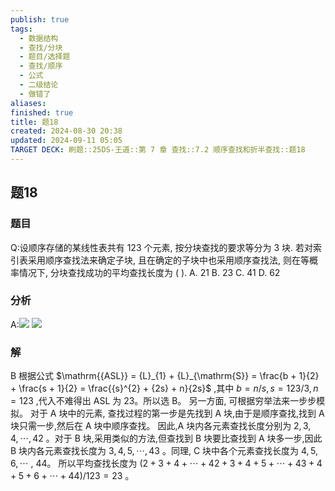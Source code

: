 ```yaml
---
publish: true
tags:
  - 数据结构
  - 查找/分块
  - 题目/选择题
  - 查找/顺序
  - 公式
  - 二级结论
  - 做错了
aliases: 
finished: true
title: 题18
created: 2024-08-30 20:38
updated: 2024-09-11 05:05
TARGET DECK: 刷题::25DS-王道::第 7 章 查找::7.2 顺序查找和折半查找::题18
---
```

## 题18
### 题目
Q:设顺序存储的某线性表共有 123 个元素, 按分块查找的要求等分为 3 块. 
若对索引表采用顺序查找法来确定子块, 且在确定的子块中也采用顺序查找法, 则在等概率情况下, 分块查找成功的平均查找长度为 ( ).
A. 21 
B. 23 
C. 41 
D. 62
### 分析
A:![](https://img.hwenyi.tech/202409111257530.webp)
![](https://img.hwenyi.tech/202409111302457.webp)
### 解
B
根据公式 $\mathrm{{ASL}} = {L}_{1} + {L}_{\mathrm{S}} = \frac{b + 1}{2} + \frac{s + 1}{2} = \frac{{s}^{2} + {2s} + n}{2s}$ ,其中 $b = n/s,s = {123}/3,n = {123}$ ,代入不难得出 ASL 为 23。所以选 B。
另一方面, 可根据穷举法来一步步模拟。
对于 A 块中的元素, 查找过程的第一步是先找到 A 块,由于是顺序查找,找到 A 块只需一步,然后在 A 块中顺序查找。
因此,A 块内各元素查找长度分别为 $2,3,4,\cdots ,{42}$ 。对于 $\mathrm{B}$ 块,采用类似的方法,但查找到 $\mathrm{B}$ 块要比查找到 $\mathrm{A}$ 块多一步,因此 $\mathrm{B}$ 块内各元素查找长度为 $3,4,5,\cdots ,{43}$ 。同理, $\mathrm{C}$ 块中各个元素查找长度为 $4,5,6,\cdots$ , 44。
所以平均查找长度为 $( {2 + 3 + 4 + \cdots  + {42} + 3 + 4 + 5 + \cdots  + {43} + 4 + 5 + 6 + \cdots  + {44}}) /{123} = {23}$ 。


  